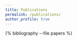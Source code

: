 ```yaml
---
title: Publications
permalink: /publications/
author_profile: true
---
```


{% bibliography --file papers %}
